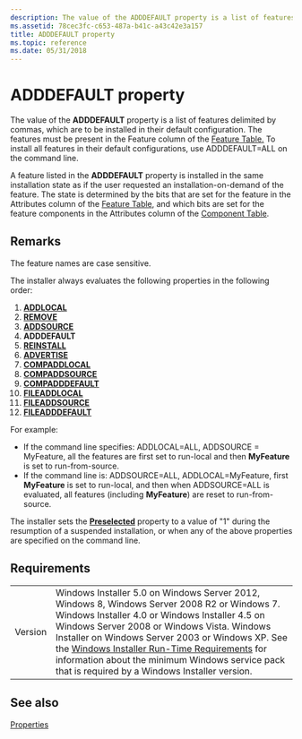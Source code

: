 ```yaml
---
description: The value of the ADDDEFAULT property is a list of features delimited by commas, which are to be installed in their default configuration.
ms.assetid: 78cec3fc-c653-487a-b41c-a43c42e3a157
title: ADDDEFAULT property
ms.topic: reference
ms.date: 05/31/2018
---
```


# ADDDEFAULT property

The value of the **ADDDEFAULT** property is a list of features delimited by commas, which are to be installed in their default configuration. The features must be present in the Feature column of the [Feature Table.](feature-table.md) To install all features in their default configurations, use ADDDEFAULT=ALL on the command line.

A feature listed in the **ADDDEFAULT** property is installed in the same installation state as if the user requested an installation-on-demand of the feature. The state is determined by the bits that are set for the feature in the Attributes column of the [Feature Table](feature-table.md), and which bits are set for the feature components in the Attributes column of the [Component Table](component-table.md).

## Remarks

The feature names are case sensitive.

The installer always evaluates the following properties in the following order:

1.  [**ADDLOCAL**](addlocal.md)
2.  [**REMOVE**](remove.md)
3.  [**ADDSOURCE**](addsource.md)
4.  **ADDDEFAULT**
5.  [**REINSTALL**](reinstall.md)
6.  [**ADVERTISE**](advertise.md)
7.  [**COMPADDLOCAL**](compaddlocal.md)
8.  [**COMPADDSOURCE**](compaddsource.md)
9.  [**COMPADDDEFAULT**](compadddefault.md)
10. [**FILEADDLOCAL**](fileaddlocal.md)
11. [**FILEADDSOURCE**](fileaddsource.md)
12. [**FILEADDDEFAULT**](fileadddefault.md)

For example:

-   If the command line specifies: ADDLOCAL=ALL, ADDSOURCE = MyFeature, all the features are first set to run-local and then **MyFeature** is set to run-from-source.
-   If the command line is: ADDSOURCE=ALL, ADDLOCAL=MyFeature, first **MyFeature** is set to run-local, and then when ADDSOURCE=ALL is evaluated, all features (including **MyFeature**) are reset to run-from-source.

The installer sets the [**Preselected**](preselected.md) property to a value of "1" during the resumption of a suspended installation, or when any of the above properties are specified on the command line.

## Requirements



|                    |                                                                                                                                                                                                                                                                                                                                                                                                                                                  |
|--------------------|--------------------------------------------------------------------------------------------------------------------------------------------------------------------------------------------------------------------------------------------------------------------------------------------------------------------------------------------------------------------------------------------------------------------------------------------------|
| Version<br/> | Windows Installer 5.0 on Windows Server 2012, Windows 8, Windows Server 2008 R2 or Windows 7. Windows Installer 4.0 or Windows Installer 4.5 on Windows Server 2008 or Windows Vista. Windows Installer on Windows Server 2003 or Windows XP. See the [Windows Installer Run-Time Requirements](windows-installer-portal.md) for information about the minimum Windows service pack that is required by a Windows Installer version.<br/> |



## See also

<dl> <dt>

[Properties](properties.md)
</dt> </dl>

 

 




